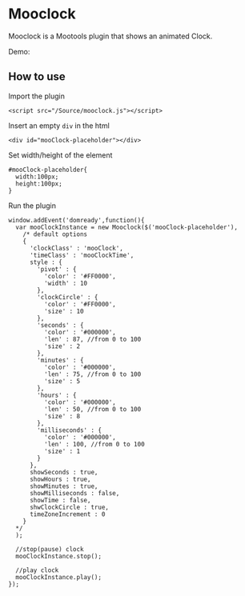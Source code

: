 Mooclock
===========

Mooclock is a Mootools plugin that shows an animated Clock.

Demo: 

How to use
----------

Import the plugin

    <script src="/Source/mooclock.js"></script>

Insert an empty `div` in the html

    <div id="mooClock-placeholder"></div>
    
Set width/height of the element

    #mooClock-placeholder{
      width:100px;
      height:100px;
    }

Run the plugin
  
    window.addEvent('domready',function(){
      var mooClockInstance = new Mooclock($('mooClock-placeholder'),
        /* default options 
        {
          'clockClass' : 'mooClock',
          'timeClass' : 'mooClockTime',
          style : {
            'pivot' : {
              'color' : '#FF0000',
              'width' : 10
            },
            'clockCircle' : {
              'color' : '#FF0000',
              'size' : 10
            },
            'seconds' : {
              'color' : '#000000',
              'len' : 87, //from 0 to 100
              'size' : 2
            },
            'minutes' : {
              'color' : '#000000',
              'len' : 75, //from 0 to 100
              'size' : 5
            },
            'hours' : {
              'color' : '#000000',
              'len' : 50, //from 0 to 100
              'size' : 8
            },
            'milliseconds' : {
              'color' : '#000000',
              'len' : 100, //from 0 to 100
              'size' : 1
            }
          },
          showSeconds : true,
          showHours : true,
          showMinutes : true,
          showMilliseconds : false,
          showTime : false,
          shwClockCircle : true,
          timeZoneIncrement : 0
        }
      */
      );
      
      //stop(pause) clock
      mooClockInstance.stop();
      
      //play clock
      mooClockInstance.play();
    });